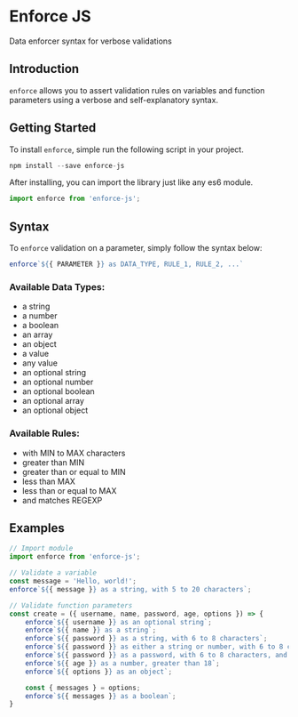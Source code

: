 # Enforce JS
Data enforcer syntax for verbose validations

## Introduction

`enforce` allows you to assert validation rules on variables and function parameters using a verbose and self-explanatory syntax.

## Getting Started

To install `enforce`, simple run the following script in your project.

```javascript
npm install --save enforce-js
```
After installing, you can import the library just like any es6 module.

```javascript
import enforce from 'enforce-js';
```

## Syntax

To `enforce` validation on a parameter, simply follow the syntax below:

```javascript
enforce`${{ PARAMETER }} as DATA_TYPE, RULE_1, RULE_2, ...`
```

### Available Data Types:
- a string
- a number
- a boolean
- an array
- an object
- a value
- any value
- an optional string
- an optional number
- an optional boolean
- an optional array
- an optional object

### Available Rules:
- with MIN to MAX characters
- greater than MIN
- greater than or equal to MIN
- less than MAX
- less than or equal to MAX
- and matches REGEXP

## Examples

```javascript
// Import module
import enforce from 'enforce-js';

// Validate a variable
const message = 'Hello, world!';
enforce`${{ message }} as a string, with 5 to 20 characters`;

// Validate function parameters
const create = ({ username, name, password, age, options }) => {
    enforce`${{ username }} as an optional string`;
    enforce`${{ name }} as a string`;
    enforce`${{ password }} as a string, with 6 to 8 characters`;
    enforce`${{ password }} as either a string or number, with 6 to 8 characters`;
    enforce`${{ password }} as a password, with 6 to 8 characters, and matches /^\\d{6,8}$/i`;
    enforce`${{ age }} as a number, greater than 18`;
    enforce`${{ options }} as an object`;

    const { messages } = options;
    enforce`${{ messages }} as a boolean`;
}
```
